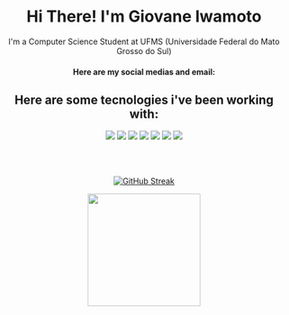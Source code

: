 <strong>
    <h1 align="center">Hi There! I'm Giovane Iwamoto</h1>
</strong>

<p align="center">
    I'm a Computer Science Student at UFMS (Universidade Federal do Mato Grosso do Sul)
</p>

<h4 align="center">
    Here are my social medias and email:
</h4>

<h2 align="center">
    Here are some tecnologies i've been working with:
</h2>

<div align="center">

![](https://img.shields.io/badge/-Python-informational?style=for-the-badge&logo=python&color=black&logoColor=white)
![](https://img.shields.io/badge/Node.js-339933?style=for-the-badge&logo=nodedotjs&color=black&logoColor=white)
![](https://img.shields.io/badge/-GitHub-informational?style=for-the-badge&logo=github&&color=black&logoColor=white)
![](https://img.shields.io/badge/C-00599C?style=for-the-badge&logo=c&color=black&logoColor=white)
![](https://img.shields.io/badge/-JavaScript-informational?style=for-the-badge&logo=JavaScript&color=black&logoColor=white)
![](https://img.shields.io/badge/-CSS-informational?style=for-the-badge&logo=css3&color=black&logoColor=white)
![](https://img.shields.io/badge/-HTML-informational?style=for-the-badge&logo=html5&color=black&logoColor=white)

</div>

<br />
<br />

<div align="center">

[![GitHub Streak](http://github-readme-streak-stats.herokuapp.com?user=GiovaneIwamoto&theme=highcontrast&hide_border=true&background=000000&fire=FFFFFF&ring=FFFFFF&currStreakLabel=FFFFFF)](https://git.io/streak-stats)

</div>

<div align="center">
  <img height="200em" src="https://github-readme-stats.vercel.app/api?username=GiovaneIwamoto&show_icons=true&theme=graywhite&include_all_commits=true&count_private=true"/>
</div>
